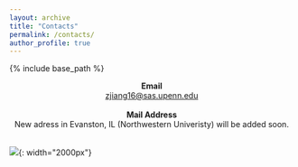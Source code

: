 ```yaml
---
layout: archive
title: "Contacts"
permalink: /contacts/
author_profile: true
---
```


{% include base_path %}

<center><b>Email</b></center>

<center><u> zjiang16@sas.upenn.edu</u></center>

<br/>

<center><b>Mail Address</b></center>

<center>New adress in Evanston, IL (Northwestern Univeristy) will be added soon.</center> 

<br/>

![]({{site.baseurl}}/images/Chicago.jpeg){: width="2000px"}


